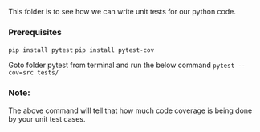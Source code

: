 This folder is to see how we can write unit tests for our python code.

### Prerequisites
`pip install pytest`
`pip install pytest-cov`

Goto folder pytest from terminal and run the below command
`pytest --cov=src tests/`

### Note:
The above command will tell that how much code coverage is being done by your unit test cases.